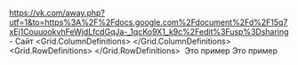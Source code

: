 https://vk.com/away.php?utf=1&to=https%3A%2F%2Fdocs.google.com%2Fdocument%2Fd%2F15q7xEj1CouuookvhFeWjdLfcdGqJa-_1qcKo9X1_k9c%2Fedit%3Fusp%3Dsharing - Сайт
<Window x:Class= "Paaaaaaaaalaaaaaaaaaaaaaaagin35.MainWindow"
        xmlns="http://schemas.microsoft.com/winfx/2006/xaml/presentation"
        xmlns:x="http://schemas.microsoft.com/winfx/2006/xaml"
        xmlns:d="http://schemas.microsoft.com/expression/blend/2008"
        xmlns:mc="http://schemas.openxmlformats.org/markup-compatibility/2006"
        xmlns:local="clr-namespace:Paaaaaaaaalaaaaaaaaaaaaaaagin35"
        mc:Ignorable="d"
        Title="MainWindow" Height="450" Width="800">
    <Grid ShowGridLines="True">
        <Grid.ColumnDefinitions>
                <ColumnDefinition></ColumnDefinition>
                <ColumnDefinition></ColumnDefinition>
            </Grid.ColumnDefinitions>
            <Grid.RowDefinitions>
                <RowDefinition></RowDefinition>
                <RowDefinition></RowDefinition>
            </Grid.RowDefinitions>
            <Image Source="/Resours/c3d1156488e9a4a4475c3ef849534201.jpeg" Grid.ColumnSpan="2" Margin="0,0,26,5" Grid.RowSpan="2" />
        <StackPanel>
            <TextBlock Grid.Row="1" Grid.ColumnSpan="2"
                       Width="139" Height="70"
                       HorizontalAlignment="Center" VerticalAlignment="Center"
                       Foreground="White" Background="Black" TextAlignment="Center" > Это пример</TextBlock>
            <TextBlock Grid.Row="1" Grid.ColumnSpan="2" 
                   Width="139" Height="70"
                   HorizontalAlignment="Center" VerticalAlignment="Center"
                   Foreground="White" Background="Black" TextAlignment="Center" > Это пример</TextBlock>
        </StackPanel>
    </Grid>
</Window>
